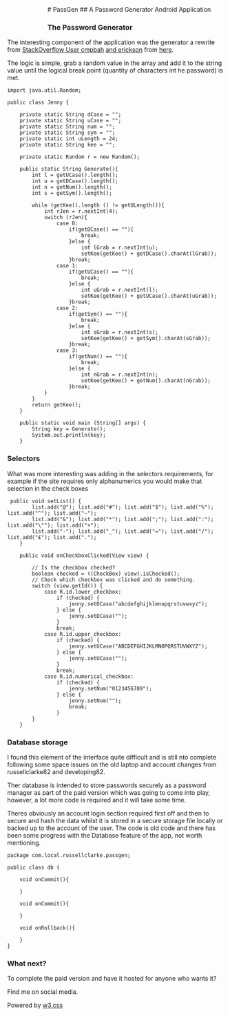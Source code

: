 <style>
/* The dropdown container */
.dropdown {
  float: left;
  overflow: hidden;
}
/* Dropdown button */
.dropdown .dropbtn {
  font-size: 16px;
  border: none;
  outline: none;
  color: white;
  padding: 14px 16px;
  background-color: inherit;
  font-family: inherit; /* Important for vertical align on mobile phones */
  margin: 0; /* Important for vertical align on mobile phones */
}
/* Add a red background color to navbar links on hover */
.navbar a:hover, .dropdown:hover .dropbtn {
    background-color: aliceblue;
    color: teal;
  }
  /* Dropdown content (hidden by default) */
.dropdown-content {
  display: none;
  position: absolute;
  background-color: teal;
  min-width: 160px;
  box-shadow: 0px 8px 16px 0px rgba(0,0,0,0.2);
  z-index: 1;
}
/* Links inside the dropdown */
.dropdown-content a {
  float: none;
  color: aliceblue;
  padding: 12px 16px;
  text-decoration: none;
  display: block;
  text-align: left;
}
/* Add a grey background color to dropdown links on hover */
.dropdown-content a:hover {
  background-color: #ddd;
}
/* Show the dropdown menu on hover */
.dropdown:hover .dropdown-content {
  display: block;
}
</style>
<nav class="w3-container w3-teal w3-center w3-margin-top">
    <div class="dropdown">
        <button class="dropbtn">Projects
          <i class="fa fa-caret-down"></i>
        </button>
        <div class="dropdown-content">
          <a href="https://russc-xer0n3.github.io/Tumor-Probability">Tumor probability</a>
          <a href="https://russc-xer0n3.github.io/NetPCaC">NetPCaC</a>
          <a href="https://russc-xer0n3.github.io/LANDROVER">LANDROVER</a>
          <a href="https://russc-xer0n3.github.io/MAC">MAC Address</a>
          <a href="https://russc-xer0n3.github.io/SCRUD">SCRUD</a>
          <a href="https://russc-xer0n3.github.io/Remove">Code Syntax Removal</a>
          <a href="https://russc-xer0n3.github.io/PassGen">PassGen</a>
          <a href="https://russc-xer0n3.github.io/C_Shapes">C Programming Shapes</a>
          <a href="https://russc-xer0n3.github.io/Shapes---python">Python Shapes and space</a>
          <a href="https://russc-xer0n3.github.io/The-old-Fusion-Repository">Fusion?</a>
          <a href="https://russc-xer0n3.github.io/The-Russian-Wedding-Rings">The Russian Wedding Rings</a>
          <a href="https://russc-xer0n3.github.io/QBit-and-GParticulates">QBit and GParticulates</a>
          <a href="https://russc-xer0n3.github.io/Thyme-old">Thyme</a>
          <a href="https://russc-xer0n3.github.io/IP-Port">IP and Ports</a>
          <a href="https://russc-xer0n3.github.io/Xer0n3">Xer0n3</a>
          <a href="https://russc-xer0n3.github.io/ScrambledEggs">ScrambledEggs</a>
          <a href="https://russc-xer0n3.github.io/Py">Python Code</a>

        </div>
    </div>
    <br>
      <a href="https://www.facebook.com/profile.php?id=100075972987666"><i class="fa fa-facebook-official w3-hover-opacity"></i></a>
      <a href="https://www.instagram.com/russellclarke821"><i class="fa fa-instagram w3-hover-opacity"></i></a>
      <a href="https://www.pinterest.co.uk/russellclarke821/"><i class="fa fa-pinterest-p w3-hover-opacity"></i></a>
      <a href="https://twitter.com/Developing821"><i class="fa fa-twitter w3-hover-opacity"></i></a>
      <a href="https://www.linkedin.com/in/russell-clarke-09a1a5238"></a><i class="fa fa-linkedin w3-hover-opacity"></i>
      <br><a href="https://russc-xer0n3.github.io">My CV and additional information</a>
    <br>
</nav>
# PassGen
## A Password Generator Android Application

### The Password Generator
The interesting component of the application was the generator a rewrite from [StackOverflow User cmpbah](https://stackoverflow.com/users/1336707/cmpbah) [and erickson](https://stackoverflow.com/users/3474/erickson) from [here](https://stackoverflow.com/questions/41107/how-to-generate-a-random-alpha-numeric-string). 

The logic is simple, grab a random value in the array and add it to the string value until the logical break point (quantity of characters int he password) is met. 

```
import java.util.Random;

public class Jenny {

    private static String dCase = "";
    private static String uCase = "";
    private static String num = "";
    private static String sym = "";
    private static int uLength = 24;
    private static String kee = "";

    private static Random r = new Random();

    public static String Generate(){
        int l = getUCase().length();
        int u = getDCase().length();
        int n = getNum().length();
        int s = getSym().length();

        while (getKee().length () != getULength()){
            int rJen = r.nextInt(4);
            switch (rJen){
                case 0:
                    if(getDCase() == ""){
                        break;
                    }else {
                        int lGrab = r.nextInt(u);
                        setKee(getKee() + getDCase().charAt(lGrab));
                    }break;
                case 1:
                    if(getUCase() == ""){
                        break;
                    }else {
                        int uGrab = r.nextInt(l);
                        setKee(getKee() + getUCase().charAt(uGrab));
                    }break;
                case 2:
                    if(getSym() == ""){
                        break;
                    }else {
                        int sGrab = r.nextInt(s);
                        setKee(getKee() + getSym().charAt(sGrab));
                    }break;
                case 3:
                    if(getNum() == ""){
                        break;
                    }else {
                        int nGrab = r.nextInt(n);
                        setKee(getKee() + getNum().charAt(nGrab));
                    }break;
            }
        }
        return getKee();
    }

    public static void main (String[] args) {
        String key = Generate();
        System.out.println(key);
    }
```

### Selectors
What was more interesting was adding in the selectors requirements, for example if the site requires only alphanumerics you would make that selection in the check boxes

```
 public void setList() {
        list.add("@"); list.add("#"); list.add("$"); list.add("%"); list.add("^"); list.add("~");
        list.add("&"); list.add("*"); list.add(";"); list.add(":"); list.add("\""); list.add("+");
        list.add("-"); list.add("_"); list.add("="); list.add("/"); list.add("£"); list.add(".");
    }

    public void onCheckboxClicked(View view) {

        // Is the checkbox checked?
        boolean checked = ((CheckBox) view).isChecked();
        // Check which checkbox was clicked and do something.
        switch (view.getId()) {
            case R.id.lower_checkbox:
                if (checked) {
                    jenny.setDCase("abcdefghijklmnopqrstuvwxyz");
                } else {
                    jenny.setDCase("");
                }
                break;
            case R.id.upper_checkbox:
                if (checked) {
                    jenny.setUCase("ABCDEFGHIJKLMNOPQRSTUVWXYZ");
                } else {
                    jenny.setUCase("");
                }
                break;
            case R.id.numerical_checkbox:
                if (checked) {
                    jenny.setNum("0123456789");
                } else {
                    jenny.setNum("");
                    break;
                }
        }
    }
```

### Database storage
I found this element of the interface quite difficult and is still nto complete following some space issues on the old laptop and account changes from russellclarke82 and developing82.

Ther database is intended to store passwords securely as a password manager as part of the paid version which was going to come into play, however, a lot more code is required and it will take some time.

Theres obviously an account login section required first off and then to secure and hash the data whilst it is stored in a secure storage file locally or backed up to the account of the user. The code is old code and there has been some progress with the Database feature of the app, not worth mentioning.
```
package com.local.russellclarke.passgen;

public class db {

    void onCommit(){

    }

    void onCommit(){

    }

    void onRollback(){

    }
}
```

### What next?
To complete the paid version and have it hosted for anyone who wants it?
<head>
    <meta content="text/html; charset=utf-8" http-equiv="Content-Type">
    <meta charset="UTF-8">
    <meta name="description" content="Projects and Portfolio">
    <meta name="keywords" content="HTML, CSS, JavaScript, PHP, MySQLi, Python, Java, C, C++, C#, Time, Shapes">
    <meta name="author" content="Russell Clarke">
    <meta name="viewport" content="width=device-width, initial-scale=1.0">
    <link rel="stylesheet" href="https://www.w3schools.com/w3css/4/w3.css">
    <link rel="stylesheet" href="https://fonts.googleapis.com/css?family=Roboto">
    <link rel="stylesheet" href="https://cdnjs.cloudflare.com/ajax/libs/font-awesome/4.7.0/css/font-awesome.min.css">
</head>
<footer class="w3-container w3-teal w3-center w3-margin-top">
  <p>Find me on social media.</p>
  <a href="https://www.facebook.com/profile.php?id=100075972987666"><i class="fa fa-facebook-official w3-hover-opacity"></i></a>
  <a href="https://www.instagram.com/russellclarke821"><i class="fa fa-instagram w3-hover-opacity"></i></a>
  <a href="https://www.pinterest.co.uk/russellclarke821/"><i class="fa fa-pinterest-p w3-hover-opacity"></i></a>
  <a href="https://twitter.com/Developing821"><i class="fa fa-twitter w3-hover-opacity"></i></a>
  <a href="https://www.linkedin.com/in/russell-clarke-09a1a5238"></a><i class="fa fa-linkedin w3-hover-opacity"></i>
  <p>Powered by <a href="https://www.w3schools.com/w3css/default.asp" target="_blank">w3.css</a></p>
</footer>
